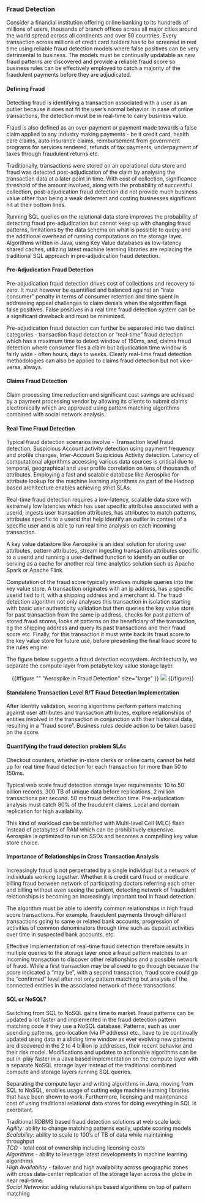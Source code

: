 ### Fraud Detection 
Consider a financial institution offering online banking to its hundreds of millions of users, thousands of branch offices across all major cities around the world spread across all continents and over 50 countries.  Every transaction across millions of credit card holders has to be screened in real time using reliable fraud detection models where false positives can be very detrimental to business. The models must be continually updatable as new fraud patterns are discovered and provide a reliable fraud score so business rules can be effectively employed to catch a majority of the fraudulent payments before they are adjudicated.

#### Defining Fraud

Detecting fraud is identifying a transaction associated with a user as an outlier because it does not fit the user’s normal behavior. In case of online transactions, the detection must be in real-time to carry business value.

Fraud is also defined as an over-payment or payment made towards a false claim applied to any industry making payments - be it credit card, health care claims, auto insurance claims, reimbursement from government programs for services rendered, refunds of tax payments, underpayment of taxes through fraudulent returns etc. 

Traditionally, transactions were stored on an operational data store and fraud was detected post-adjudication of the claim by analysing the transaction data at a later point in time. With cost of collection, significance threshold of the amount involved, along with the probability of successful collection, post-adjudication fraud detection did not provide much business value other than being a weak deterrent and costing businesses significant hit at their bottom lines. 

Running SQL queries on the relational data store improves the probability of detecting fraud pre-adjudication but cannot keep up with changing fraud patterns, limitations by the data schema on what is possible to query and the additional overhead of running computations on the storage layer. Algorithms written in Java, using Key Value databases as low-latency shared caches, utilizing latest machine learning libraries are replacing the traditional SQL approach in pre-adjudication fraud detection.

#### Pre-Adjudication Fraud Detection

Pre-adjudication fraud detection drives cost of collections and recovery to zero. It must however be quantified and balanced against an “irate consumer” penalty in terms of consumer retention and time spent in addressing appeal challenges to claim denials when the algorithm flags false positives.  False positives in a real time fraud detection system can be a significant drawback and must be minimized.

Pre-adjudication fraud detection can further be separated into two distinct categories - transaction fraud detection or “real-time” fraud detection which has a maximum time to detect window of 150ms, and, claims fraud detection where consumer files a claim but adjudication time window is fairly wide - often hours, days to weeks.  Clearly real-time fraud detection methodologies can also be applied to claims fraud detection but not vice-versa, always.

#### Claims Fraud Detection 
Claim processing time reduction and significant cost savings are achieved by a payment processing vendor by allowing its clients to submit claims electronically which are approved using pattern matching algorithms combined with social network analysis.

#### Real Time Fraud Detection 
Typical fraud detection scenarios involve - Transaction level fraud detection, Suspicious Account activity detection using payment frequency and profile changes, Inter-Account Suspicious Activity detection. Latency of computational algorithms accessing various data sources is critical due to temporal, geographical and user profile correlation on tens of thousands of attributes. Employing a fast and scalable database like Aerospike for attribute lookup for the machine learning algorithms as part of the Hadoop based architecture enables achieving strict SLAs.

Real-time fraud detection requires a low-latency, scalable data store with extremely low latencies which has user specific attributes associated with a userid, ingests user transaction attributes, has attributes to match patterns, attributes specific to a userid that help identify an outlier in context of a specific user and is able to run real time analysis on each incoming transaction.

A key value datastore like Aerospike is an ideal solution for storing user attributes, pattern attributes, stream ingesting transaction attributes specific to a userid and running a user-defined function to identify an outlier or serving as a cache for another real time analytics solution such as Apache Spark or Apache Flink. 

Computation of the fraud score typically involves multiple queries into the key value store. A transaction originates with an ip address, has a specific userid tied to it, with a shipping address and a merchant id. The fraud detection algorithm not only analyses this transaction in isolation starting with basic user authenticity validation but then queries the key value store for past transaction from the same ip address, checks for past pattern of stored fraud scores, looks at patterns on the beneficiary of the transaction, eg the shipping address and query its past transactions and their fraud score etc. Finally, for this transaction it must write back its fraud score to the key value store for future use, before presenting the final fraud score to the rules engine.

The figure below suggests a fraud detection ecosystem. Architecturally, we separate the compute layer from petabyte key value storage layer.


<center>
{{#figure "" "Aerospike in Fraud Detection" size="large" }}
<img src="/docs/connectors/assets/images/AerospikeInFraudDetection.png" >
{{/figure}}
</center>


#### Standalone Transaction Level R/T Fraud Detection Implementation 

After Identity validation, scoring algorithms perform pattern matching against user attributes and transaction attributes, explore relationships of entities involved in the transaction in conjunction with their historical data, resulting in a “fraud score”. Business rules decide action to be taken based on the score. 

#### Quantifying the fraud detection problem SLAs

Checkout counters, whether in-store clerks or online carts, cannot be held up for real time fraud detection for each transaction for more than 50 to 150ms.

Typical web scale fraud detection storage layer requirements:
10 to 50 billion records.
300 TB of unique data before replications.
2 million transactions per second.
50 ms fraud detection time.
Pre-adjudication analysis must catch 80% of the fraudulent claims.
Local and domain replication for high availability.

This kind of workload can be satisfied with Multi-level Cell (MLC) flash instead of petabytes of RAM which can be prohibitively expensive. Aerospike is optimized to run on SSDs and becomes a compelling key value store choice.

#### Importance of Relationships in Cross Transaction Analysis
Increasingly fraud is not perpetrated by a single individual but a network of individuals working together.  Whether it is credit card fraud or medicare billing fraud between network of participating doctors referring each other and billing without even seeing the patient, detecting network of fraudulent relationships is becoming an increasingly important tool in fraud detection.

The algorithm must be able to identify common relationships in high fraud score transactions. For example, fraudulent payments through different transactions going to same or related bank accounts, progression of activities of common denominators through time such as deposit activities over time in suspected bank accounts, etc.

Effective Implementation of real-time fraud detection therefore results in multiple queries to the storage layer once a fraud pattern matches to an incoming transaction to discover other relationships and a possible network of fraud.  While a first transaction may be allowed to go through because the score indicated a “may be”, with a second transaction, fraud score could go the “confirmed” level after not only pattern matching but analysis of the connected entities in the associated network of these transactions.

#### SQL or NoSQL?
Switching from SQL to NoSQL gains time to market. Fraud patterns can be updated a lot faster and implemented in the fraud detection pattern matching code if they use a NoSQL database. Patterns, such as user spending patterns, geo-location (via IP address) etc., have to be continually updated using data in a sliding time window as ever evolving new patterns are discovered in the 2 to 4 billion ip addresses, their recent behavior and their risk model. Modifications and updates to actionable algorithms can be put in-play faster in a Java based implementation on the compute layer with a separate NoSQL storage layer instead of the traditional combined compute and storage layers running SQL queries.

Separating the compute layer and writing algorithms in Java, moving from SQL to NoSQL,  enables usage of cutting edge machine learning libraries that have been shown to work.  Furthermore, licensing and maintenance cost of using traditional relational data stores for doing everything in SQL is exorbitant.

Traditional RDBMS based fraud detection solutions at web scale lack:  
*Agility:* ability to change matching patterns easily, update scoring models  
*Scalability:* ability to scale to 100’s of TB of data while maintaining throughput  
*TCO* - total cost of ownership including licensing costs  
*Algorithms* - ability to leverage latest developments in machine learning algorithms  
*High Availability* - failover and high availability across geographic zones with cross data-center replication of the storage layer across the globe in near real-time.  
*Social Networks:* adding relationships based algorithms on top of pattern matching  

